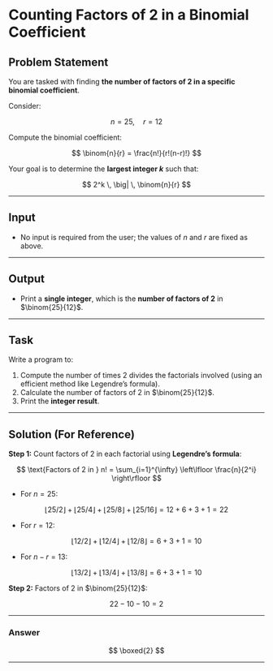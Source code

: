 

# Counting Factors of 2 in a Binomial Coefficient 

## Problem Statement

You are tasked with finding **the number of factors of 2 in a specific binomial coefficient**.

Consider:

$$
n = 25, \quad r = 12
$$

Compute the binomial coefficient:

$$
\binom{n}{r} = \frac{n!}{r!(n-r)!}
$$

Your goal is to determine the **largest integer $k$** such that:

$$
2^k \, \big| \, \binom{n}{r}
$$

---

## Input

* No input is required from the user; the values of $n$ and $r$ are fixed as above.

---

## Output

* Print a **single integer**, which is the **number of factors of 2** in $\binom{25}{12}$.

---

## Task

Write a program to:

1. Compute the number of times 2 divides the factorials involved (using an efficient method like Legendre’s formula).
2. Calculate the number of factors of 2 in $\binom{25}{12}$.
3. Print the **integer result**.

---

## Solution (For Reference)

**Step 1:** Count factors of 2 in each factorial using **Legendre’s formula**:

$$
\text{Factors of 2 in } n! = \sum_{i=1}^{\infty} \left\lfloor \frac{n}{2^i} \right\rfloor
$$

* For $n = 25$:

$$
\lfloor 25/2 \rfloor + \lfloor 25/4 \rfloor + \lfloor 25/8 \rfloor + \lfloor 25/16 \rfloor = 12 + 6 + 3 + 1 = 22
$$

* For $r = 12$:

$$
\lfloor 12/2 \rfloor + \lfloor 12/4 \rfloor + \lfloor 12/8 \rfloor = 6 + 3 + 1 = 10
$$

* For $n-r = 13$:

$$
\lfloor 13/2 \rfloor + \lfloor 13/4 \rfloor + \lfloor 13/8 \rfloor = 6 + 3 + 1 = 10
$$

**Step 2:** Factors of 2 in $\binom{25}{12}$:

$$
22 - 10 - 10 = 2
$$

---

### Answer

$$
\boxed{2}
$$

---
